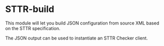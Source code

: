 # STTR-build

This module will let you build JSON configuration from
source XML based on the STTR specification.

The JSON output can be used to instantiate an STTR Checker client.

